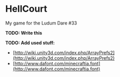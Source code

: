 # HellCourt
My game for the Ludum Dare #33

**TODO: Write this**

**TODO: Add used stuff:**
- [http://wiki.unity3d.com/index.php/ArrayPrefs2](http://wiki.unity3d.com/index.php/ArrayPrefs2)
- [http://www.dafont.com/minecraftia.font](http://www.dafont.com/minecraftia.font)
